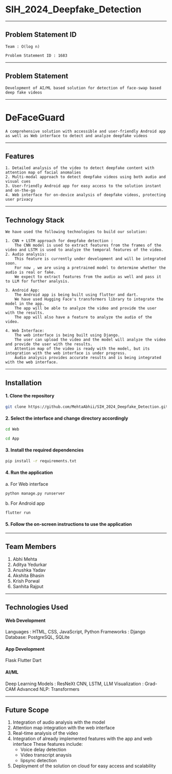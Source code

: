 # SIH_2024_Deepfake_Detection

---

## Problem Statement ID

```
Team : O(log n)
```
```
Problem Statement ID : 1683
```

---

## Problem Statement

```
Development of AI/ML based solution for detection of face-swap based deep fake videos
```

---

# DeFaceGuard

```
A comprehensive solution with accessible and user-friendly Android app as well as Web interface to detect and analyze deepfake videos
```

---

## Features

```
1. Detailed analysis of the video to detect deepfake content with attention map of facial anomalies
2. Multi-modal approach to detect deepfake videos using both audio and visual cues
3. User-friendly Android app for easy access to the solution instant and on-the-go
4. Web interface for on-device analysis of deepfake videos, protecting user privacy
```

---

## Technology Stack

```
We have used the following technologies to build our solution:

1. CNN + LSTM approach for deepfake detection :
    The CNN model is used to extract features from the frames of the video and LSTM is used to analyze the temporal features of the video.
2. Audio analysis:
    This feature is currently under development and will be integrated soon.
    For now , we are using a pretrained model to determine whether the audio is real or fake.
    We expect to extract features from the audio as well and pass it to LLM for further analysis.

3. Android App:
    The Android app is being built using flutter and dart.
    We have used Hugging Face's transformers library to integrate the model in the app.
    The app will be able to analyze the video and provide the user with the results.
    The app will also have a feature to analyze the audio of the video.
    
4. Web Interface:
    The web interface is being built using Django.
    The user can upload the video and the model will analyze the video and provide the user with the results.
    Attention map of the video is ready with the model, but its integration with the web interface is under progress.
    Audio analysis provides accurate results and is being integrated with the web interface.
```

---

## Installation

#### 1. Clone the repository
```bash
git clone https://github.com/MehtaAbhii/SIH_2024_Deepfake_Detection.git
```

#### 2. Select the interface and change directory accordingly
```bash
cd Web
```

```bash
cd App
```

#### 3. Install the required dependencies
```bash
pip install -r requirements.txt
```

#### 4. Run the application

a. For Web interface
```bash
python manage.py runserver
```

b. For Android app
```bash
flutter run
```

#### 5. Follow the on-screen instructions to use the application

---

## Team Members

1. Abhi Mehta
2. Aditya Yedurkar
3. Anushka Yadav
4. Akshita Bhasin
5. Krish Porwal
6. Sanhita Rajput

---
## Technologies Used

#### Web Development
Languages : HTML, CSS, JavaScript, Python
Frameworks : Django
Database: PostgreSQL, SQLite
#### App Development
Flask
Flutter
Dart

#### AI/ML
Deep Learning Models : ResNeXt CNN, LSTM, LLM
Visualization : Grad-CAM
Advanced NLP: Transformers 

-----

## Future Scope

1. Integration of audio analysis with the model
2. Attention map integration with the web interface
3. Real-time analysis of the video
4. Integration of already implemented features with the app and web interface
    These features include:
    - Voice delay detection
    - Video transcript anaysis
    - lipsync detection
5. Deployment of the solution on cloud for easy access and scalability











